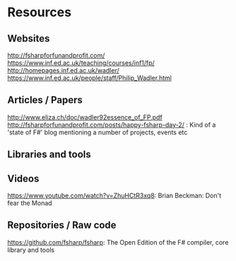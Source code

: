 # Resources

## Websites
http://fsharpforfunandprofit.com/
https://www.inf.ed.ac.uk/teaching/courses/inf1/fp/
http://homepages.inf.ed.ac.uk/wadler/
https://www.inf.ed.ac.uk/people/staff/Philip_Wadler.html

## Articles / Papers
http://www.eliza.ch/doc/wadler92essence_of_FP.pdf
http://fsharpforfunandprofit.com/posts/happy-fsharp-day-2/ : Kind of a 'state of F#' blog mentioning a number of projects, events etc

## Libraries and tools

## Videos
https://www.youtube.com/watch?v=ZhuHCtR3xq8: Brian Beckman: Don't fear the Monad

## Repositories / Raw code
https://github.com/fsharp/fsharp: The Open Edition of the F# compiler, core library and tools

